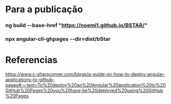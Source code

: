# Para a publicação

### ng build --base-href "https://noemi1.github.io/BSTAR/"
### npx angular-cli-ghpages --dir=dist/bStar


# Referencias 
https://www.c-sharpcorner.com/blogs/a-guide-on-how-to-deploy-angular-applications-to-github-pages#:~:text=To%20deploy%20an%20Angular%20application%20to%20GitHub%20Pages%20you%20have,be%20deployed%20using%20GitHub%20Pages.
